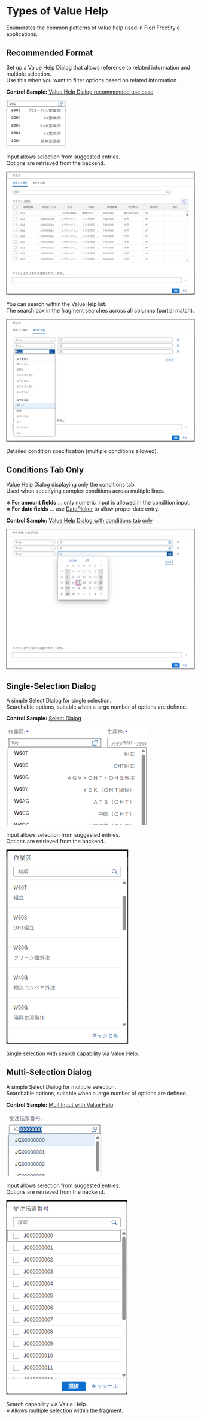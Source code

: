 # Types of Value Help
Enumerates the common patterns of value help used in Fiori FreeStyle applications.

## Recommended Format

Set up a Value Help Dialog that allows reference to related information and multiple selection.  
Use this when you want to filter options based on related information.

**Control Sample:** [Value Help Dialog recommended use case](https://sapui5.hana.ondemand.com/#/entity/sap.ui.comp.valuehelpdialog.ValueHelpDialog/sample/sap.ui.comp.sample.valuehelpdialog.recommended)

![Value Help Dialog - Input Suggestion](../static/img/valuehelp.suggestion.png)

Input allows selection from suggested entries.<br/>Options are retrieved from the backend.

![Value Help Dialog - List](../static/img/valuehelp.list.png)

You can search within the ValueHelp list.<br/>The search box in the fragment searches across all columns (partial match).

![Value Help Dialog - Condition](../static/img/valuehelp.condition.png)

Detailed condition specification (multiple conditions allowed).

## Conditions Tab Only

Value Help Dialog displaying only the conditions tab.  
Used when specifying complex conditions across multiple lines.

**※ For amount fields** ... only numeric input is allowed in the condition input.  
**※ For date fields** ... use [DatePicker](#2-1-単一選択) to allow proper date entry.

**Control Sample:** [Value Help Dialog with conditions tab only](https://sapui5.hana.ondemand.com/#/entity/sap.ui.comp.valuehelpdialog.ValueHelpDialog/sample/sap.ui.comp.sample.valuehelpdialog.conditionsOnly)

![Value Help Dialog - Condition Only](../static/img/valuehelp.condition.only.png)

## Single-Selection Dialog

A simple Select Dialog for single selection.  
Searchable options, suitable when a large number of options are defined.

**Control Sample:** [Select Dialog](https://sapui5.hana.ondemand.com/#/entity/sap.m.SelectDialog/sample/sap.m.sample.SelectDialog) 

![Select Dialog - Input Suggestion](../static/img/selectdialog.suggestion.png)

Input allows selection from suggested entries.<br/>Options are retrieved from the backend.

![Select Dialog - List](../static/img/selectdialog.list.png)

Single selection with search capability via Value Help.

## Multi-Selection Dialog

A simple Select Dialog for multiple selection.  
Searchable options, suitable when a large number of options are defined.

**Control Sample:** [MultiInput with Value Help](https://sapui5.hana.ondemand.com/#/entity/sap.m.MultiInput/sample/sap.m.sample.MultiInputValueHelp)

![Select Dialog - Input Suggestion](../static/img/selectdialog.suggestion.multi.png)

Input allows selection from suggested entries.<br/>Options are retrieved from the backend.

![Select Dialog - List](../static/img/selectdialog.list.multi.png)

Search capability via Value Help.  
※ Allows multiple selection within the fragment.
